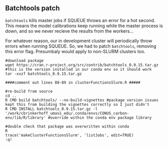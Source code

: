 ## Batchtools patch
`batchtools` kills master jobs if SQUEUE throws an error for a hot second. This means the model calibrations keep running while the master process is down, and so we never recieve the results from the workers...

For whatever reason, our in development cluster will periodically throw errors when running SQUEUE. So, we had to patch `batchtools`, removing this error flag. Presumbaly would apply to non-SLURM clusters too.

```
#download package
wget https://cran.r-project.org/src/contrib/batchtools_0.9.15.tar.gz #this is the version installed in our conda env so it should work
tar -xvzf batchtools_0.9.15.tar.gz

####comment out lines 88-89 in clusterFunctionsSlurm.R #####

#re-build from source
cd ..
R CMD build batchtools/ --no-build-vignettes #package version issues kept this from building the vignettes correctly so I just didn't
R CMD INSTALL batchtools_0.9.15.tar.gz -l '/work/cbrinkerhoff_umass_edu/.conda/envs/CONUS_carbon-env/lib/R/library' #override within the conda env package library

#double check that package was overwritten within conda
R
trace('makeClusterFunctionsSlurm', 'listJobs', edit=TRUE)
:q!
```